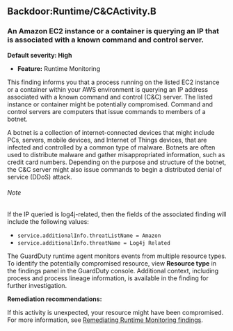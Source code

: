 Backdoor:Runtime/C&CActivity.B
------------------------------

### An Amazon EC2 instance or a container is querying an IP that is associated with a known command and control server.

**Default severity: High**

* **Feature:** Runtime Monitoring

This finding informs you that a process running on the listed EC2 instance or a container within your AWS environment is querying an IP address associated with a known command and control (C&C) server. The listed instance or container might be potentially compromised. Command and control servers are computers that issue commands to members of a botnet.

A botnet is a collection of internet-connected devices that might include PCs, servers, mobile devices, and Internet of Things devices, that are infected and controlled by a common type of malware. Botnets are often used to distribute malware and gather misappropriated information, such as credit card numbers. Depending on the purpose and structure of the botnet, the C&C server might also issue commands to begin a distributed denial of service (DDoS) attack.

###### Note

If the IP queried is log4j-related, then the fields of the associated finding will include the following values:

* `service.additionalInfo.threatListName = Amazon`
* `service.additionalInfo.threatName = Log4j Related`

The GuardDuty runtime agent monitors events from multiple resource types. To identify the potentially compromised resource, view **Resource type** in the findings panel in the GuardDuty console. Additional context, including process and process lineage information, is available in the finding for further investigation.

**Remediation recommendations:**

If this activity is unexpected, your resource might have been compromised. For more information, see [Remediating Runtime Monitoring findings](https://docs.aws.amazon.com/guardduty/latest/ug/guardduty-remediate-runtime-monitoring.html).